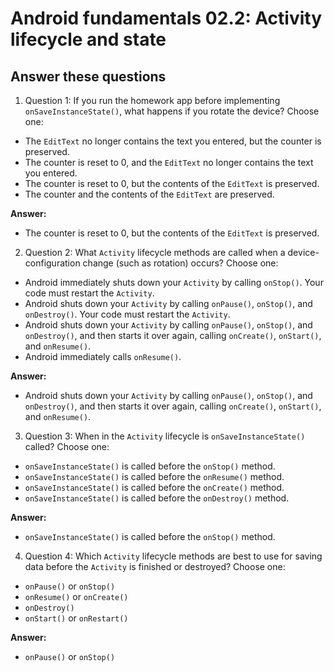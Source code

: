 Android fundamentals 02.2: Activity lifecycle and state
=======

Answer these questions
-----------

1. Question 1: If you run the homework app before implementing `onSaveInstanceState()`, what happens if you rotate the device? Choose one:

* The `EditText` no longer contains the text you entered, but the counter is preserved.
* The counter is reset to 0, and the `EditText` no longer contains the text you entered.
* The counter is reset to 0, but the contents of the `EditText` is preserved.
* The counter and the contents of the `EditText` are preserved.

**Answer:**
* The counter is reset to 0, but the contents of the `EditText` is preserved.


2. Question 2: What `Activity` lifecycle methods are called when a device-configuration change (such as rotation) occurs? Choose one:

* Android immediately shuts down your `Activity` by calling `onStop()`. Your code must restart the `Activity`.
* Android shuts down your `Activity` by calling `onPause()`, `onStop()`, and `onDestroy()`. Your code must restart the `Activity`.
* Android shuts down your `Activity` by calling `onPause()`, `onStop()`, and `onDestroy()`, and then starts it over again, calling `onCreate()`, `onStart()`, and `onResume()`.
* Android immediately calls `onResume()`.

**Answer:**
* Android shuts down your `Activity` by calling `onPause()`, `onStop()`, and `onDestroy()`, and then starts it over again, calling `onCreate()`, `onStart()`, and `onResume()`.


3. Question 3: When in the `Activity` lifecycle is `onSaveInstanceState()` called? Choose one:

* `onSaveInstanceState()` is called before the `onStop()` method.
* `onSaveInstanceState()` is called before the `onResume()` method.
* `onSaveInstanceState()` is called before the `onCreate()` method.
* `onSaveInstanceState()` is called before the `onDestroy()` method.

**Answer:**
* `onSaveInstanceState()` is called before the `onStop()` method.


4. Question 4: Which `Activity` lifecycle methods are best to use for saving data before the `Activity` is finished or destroyed? Choose one:

* `onPause()` or `onStop()`
* `onResume()` or `onCreate()`
* `onDestroy()`
* `onStart()` or `onRestart()`

**Answer:**
* `onPause()` or `onStop()`
